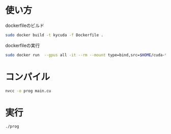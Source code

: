 # 使い方

dockerfileのビルド
```bash
sudo docker build -t kycuda -f Dockerfile .
```

dockerfileの実行
```bash
sudo docker run  --gpus all -it --rm --mount type=bind,src=$HOME/cuda-tutorial,dst=/root -p 8080:8888 kycuda 
```

# コンパイル
```bash
nvcc -o prog main.cu
```

# 実行
```bash
./prog
```